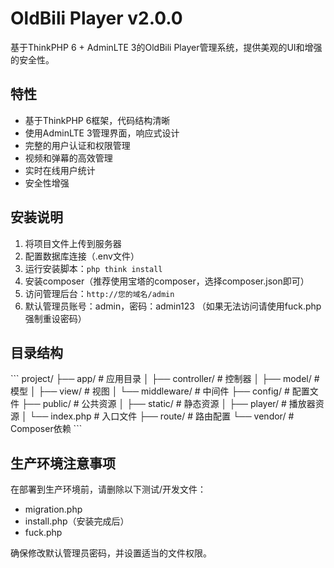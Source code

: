 # OldBili Player v2.0.0

基于ThinkPHP 6 + AdminLTE 3的OldBili Player管理系统，提供美观的UI和增强的安全性。

## 特性

- 基于ThinkPHP 6框架，代码结构清晰
- 使用AdminLTE 3管理界面，响应式设计
- 完整的用户认证和权限管理
- 视频和弹幕的高效管理
- 实时在线用户统计
- 安全性增强

## 安装说明

1. 将项目文件上传到服务器
2. 配置数据库连接（.env文件）
3. 运行安装脚本：`php think install`
4. 安装composer（推荐使用宝塔的composer，选择composer.json即可）
5. 访问管理后台：`http://您的域名/admin`
6. 默认管理员账号：admin，密码：admin123 （如果无法访问请使用fuck.php强制重设密码）

## 目录结构

\`\`\`
project/
├── app/                    # 应用目录
│   ├── controller/         # 控制器
│   ├── model/              # 模型
│   ├── view/               # 视图
│   └── middleware/         # 中间件
├── config/                 # 配置文件
├── public/                 # 公共资源
│   ├── static/             # 静态资源
│   ├── player/             # 播放器资源
│   └── index.php           # 入口文件
├── route/                  # 路由配置
└── vendor/                 # Composer依赖
\`\`\`

## 生产环境注意事项

在部署到生产环境前，请删除以下测试/开发文件：
- migration.php
- install.php（安装完成后）
- fuck.php

确保修改默认管理员密码，并设置适当的文件权限。
